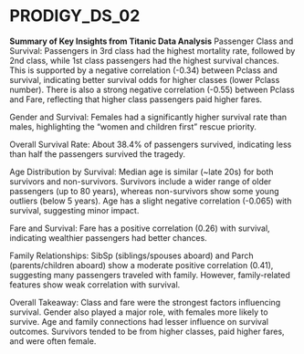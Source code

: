 # PRODIGY_DS_02

**Summary of Key Insights from Titanic Data Analysis**
Passenger Class and Survival:
Passengers in 3rd class had the highest mortality rate, followed by 2nd class, while 1st class passengers had the highest survival chances.
This is supported by a negative correlation (-0.34) between Pclass and survival, indicating better survival odds for higher classes (lower Pclass number).
There is also a strong negative correlation (-0.55) between Pclass and Fare, reflecting that higher class passengers paid higher fares.

Gender and Survival:
Females had a significantly higher survival rate than males, highlighting the “women and children first” rescue priority.

Overall Survival Rate:
About 38.4% of passengers survived, indicating less than half the passengers survived the tragedy.

Age Distribution by Survival:
Median age is similar (~late 20s) for both survivors and non-survivors.
Survivors include a wider range of older passengers (up to 80 years), whereas non-survivors show some young outliers (below 5 years).
Age has a slight negative correlation (-0.065) with survival, suggesting minor impact.

Fare and Survival:
Fare has a positive correlation (0.26) with survival, indicating wealthier passengers had better chances.

Family Relationships:
SibSp (siblings/spouses aboard) and Parch (parents/children aboard) show a moderate positive correlation (0.41), suggesting many passengers traveled with family.
However, family-related features show weak correlation with survival.

Overall Takeaway:
Class and fare were the strongest factors influencing survival. Gender also played a major role, with females more likely to survive. Age and family connections had lesser influence on survival outcomes. Survivors tended to be from higher classes, paid higher fares, and were often female.
